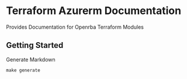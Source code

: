 # Terraform Azurerm Documentation

Provides Documentation for Openrba Terraform Modules

## Getting Started

Generate Markdown
```
make generate
```